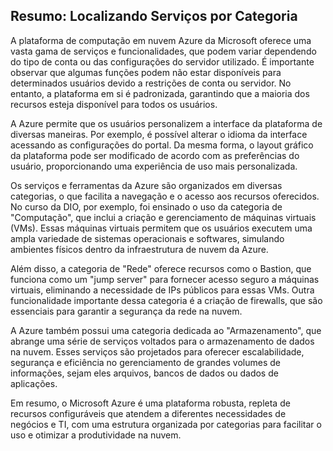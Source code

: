 ## Resumo: Localizando Serviços por Categoria
A plataforma de computação em nuvem Azure da Microsoft oferece uma vasta gama de serviços e funcionalidades, que podem variar dependendo do tipo de conta ou das configurações do servidor utilizado. É importante observar que algumas funções podem não estar disponíveis para determinados usuários devido a restrições de conta ou servidor. No entanto, a plataforma em si é padronizada, garantindo que a maioria dos recursos esteja disponível para todos os usuários.

A Azure permite que os usuários personalizem a interface da plataforma de diversas maneiras. Por exemplo, é possível alterar o idioma da interface acessando as configurações do portal. Da mesma forma, o layout gráfico da plataforma pode ser modificado de acordo com as preferências do usuário, proporcionando uma experiência de uso mais personalizada.

Os serviços e ferramentas da Azure são organizados em diversas categorias, o que facilita a navegação e o acesso aos recursos oferecidos. No curso da DIO, por exemplo, foi ensinado o uso da categoria de "Computação", que inclui a criação e gerenciamento de máquinas virtuais (VMs). Essas máquinas virtuais permitem que os usuários executem uma ampla variedade de sistemas operacionais e softwares, simulando ambientes físicos dentro da infraestrutura de nuvem da Azure.

Além disso, a categoria de "Rede" oferece recursos como o Bastion, que funciona como um "jump server" para fornecer acesso seguro a máquinas virtuais, eliminando a necessidade de IPs públicos para essas VMs. Outra funcionalidade importante dessa categoria é a criação de firewalls, que são essenciais para garantir a segurança da rede na nuvem.

A Azure também possui uma categoria dedicada ao "Armazenamento", que abrange uma série de serviços voltados para o armazenamento de dados na nuvem. Esses serviços são projetados para oferecer escalabilidade, segurança e eficiência no gerenciamento de grandes volumes de informações, sejam eles arquivos, bancos de dados ou dados de aplicações.

Em resumo, o Microsoft Azure é uma plataforma robusta, repleta de recursos configuráveis que atendem a diferentes necessidades de negócios e TI, com uma estrutura organizada por categorias para facilitar o uso e otimizar a produtividade na nuvem.
